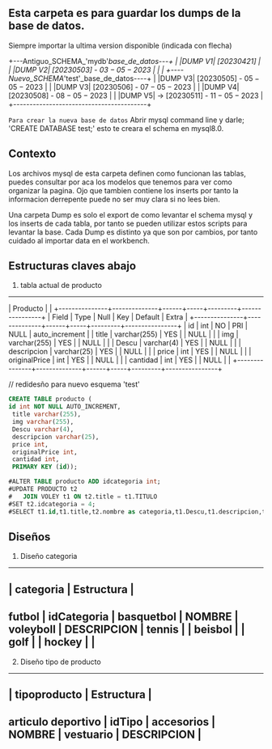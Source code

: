 ## Esta carpeta es para guardar los dumps de la base de datos.
Siempre importar la ultima version disponible (indicada con flecha)

+---Antiguo_SCHEMA_'mydb'_base_de_datos---+
| |DUMP V1| [20230421]                    |
| |DUMP V2| [20230503] - $03-05-2023$     |
|                                         |
+----Nuevo_SCHEMA_'test'_base_de_datos----+
| |DUMP V3|    [20230505] - $05-05-2023$  |
| |DUMP V3|    [20230506] - $07-05-2023$  |
| |DUMP V4|    [20230508] - $08-05-2023$  |
| |DUMP V5| -> [20230511] - $11-05-2023$  |
+-----------------------------------------+

`Para crear la nueva base de datos`
Abrir mysql command line y darle; 'CREATE DATABASE test;'
esto te creara el schema en mysql8.0.

## Contexto
Los archivos mysql de esta carpeta definen como funcionan las tablas, puedes
consultar por aca los modelos que tenemos para ver como organizar la pagina.
Ojo que tambien contiene los inserts por tanto la informacion derrepente puede
no ser muy clara si no lees bien.

Una carpeta Dump es solo el export de como levantar el schema mysql y los inserts
de cada tabla, por tanto se pueden utilizar estos scripts para levantar la base.
Cada Dump es distinto ya que son por cambios, por tanto cuidado al importar data
en el workbench.

## Estructuras claves abajo
1. tabla actual de producto
------------------------------------------------------------------------
| Producto |                                                           |
+---------------+--------------+------+-----+---------+----------------+
| Field         | Type         | Null | Key | Default | Extra          |
+---------------+--------------+------+-----+---------+----------------+
| id            | int          | NO   | PRI | NULL    | auto_increment |
| title         | varchar(255) | YES  |     | NULL    |                |
| img           | varchar(255) | YES  |     | NULL    |                |
| Descu         | varchar(4)   | YES  |     | NULL    |                |
| descripcion   | varchar(25)  | YES  |     | NULL    |                |
| price         | int          | YES  |     | NULL    |                |
| originalPrice | int          | YES  |     | NULL    |                |
| cantidad      | int          | YES  |     | NULL    |                |
+---------------+--------------+------+-----+---------+----------------+

// redidesño para nuevo esquema 'test'
```sql
CREATE TABLE producto (
id int NOT NULL AUTO_INCREMENT,
 title varchar(255),
 img varchar(255),
 Descu varchar(4),
 descripcion varchar(25),
 price int, 
 originalPrice int, 
 cantidad int,
 PRIMARY KEY (id));
```

```sql
#ALTER TABLE producto ADD idcategoria int;
#UPDATE PRODUCTO t2
#	JOIN VOLEY t1 ON t2.title = t1.TITULO
#SET t2.idcategoria = 4;
#SELECT t1.id,t1.title,t2.nombre as categoria,t1.Descu,t1.descripcion,t1.price,t1.cantidad,t1.originalPrice from producto as t1 JOIN CATEGORIA as t2 on t1.idcategoria = t2.id where t1.title IS NOT NULL AND t1.id > 6;
```

## Diseños
1. Diseño categoria
-----------------------------------------
|      categoria      |    Estructura   |
-----------------------------------------
futbol                | idCategoria     |
basquetbol            | NOMBRE          |
voleyboll             | DESCRIPCION     |
tennis                |                 |
beisbol               |                 |
golf                  |                 |
hockey                |                 |
-----------------------------------------

2. Diseño tipo de producto
-----------------------------------------
|    tipoproducto     |    Estructura   |
-----------------------------------------
articulo deportivo    | idTipo          |
accesorios            | NOMBRE          |
vestuario             | DESCRIPCION     |
-----------------------------------------
